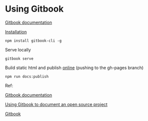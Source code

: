 # Using Gitbook

[Gitbook documentation](http://toolchain.gitbook.com/)

[Installation](http://toolchain.gitbook.com/setup.html)

```shell
npm install gitbook-cli -g
```

Serve locally

```shell
gitbook serve
```

Build static html and publish [online](https://eland.letsa.net) (pushing to the gh-pages branch)

```shell
npm run docs:publish
```

Ref:

[Gitbook documentation](http://toolchain.gitbook.com/)

[Using Gitbook to document an open source project](https://medium.com/@gpbl/how-to-use-gitbook-to-publish-docs-for-your-open-source-npm-packages-465dd8d5bfba)

[Gitbook](https://github.com/GitbookIO/gitbook)
